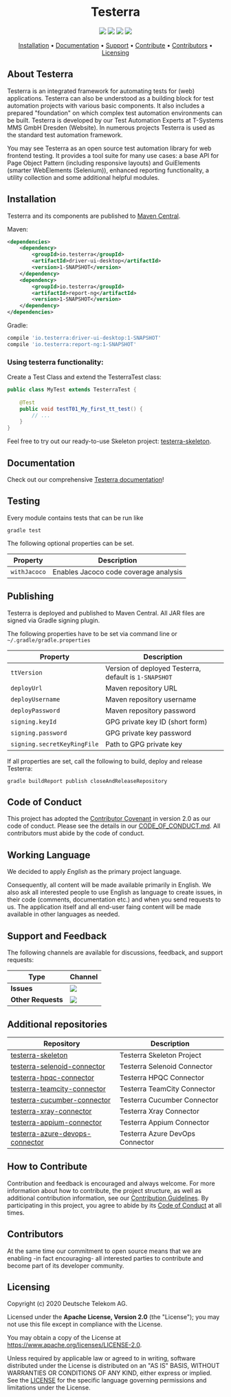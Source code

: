 <h1 align="center">
    Testerra
</h1>

<p align="center">
    <a href="https://mvnrepository.com/artifact/io.testerra" title="MavenCentral"><img src="https://img.shields.io/maven-central/v/io.testerra/core?label=Maven%20Central"></a>
    <a href="/../../commits/" title="Last Commit"><img src="https://img.shields.io/github/last-commit/telekom/testerra?style=flat"></a>
    <a href="/../../issues" title="Open Issues"><img src="https://img.shields.io/github/issues/telekom/testerra?style=flat"></a>
    <a href="./LICENSE" title="License"><img src="https://img.shields.io/badge/License-Apache%202.0-green.svg?style=flat"></a>
</p>

<p align="center">
  <a href="#installation">Installation</a> •
  <a href="#documentation">Documentation</a> •
  <a href="#support-and-feedback">Support</a> •
  <a href="#how-to-contribute">Contribute</a> •
  <a href="#contributors">Contributors</a> •
  <a href="#licensing">Licensing</a>
</p>

## About Testerra
Testerra is an integrated framework for automating tests for (web) applications. Testerra can also be understood as a building block for test automation projects with various basic components. It also includes a prepared "foundation" on which complex test automation environments can be built. Testerra is developed by our Test Automation Experts at T-Systems MMS GmbH Dresden (Website). In numerous projects Testerra is used as the standard test automation framework.

You may see Testerra as an open source test automation library for web frontend testing. It provides a tool suite for many use cases: a base API for Page Object Pattern (including responsive layouts) and GuiElements (smarter WebElements (Selenium)), enhanced reporting functionality, a utility collection and some additional helpful modules.

## Installation

Testerra and its components are published to [Maven Central](https://search.maven.org/search?q=g:io.testerra).

Maven:
````xml
<dependencies>
    <dependency>
        <groupId>io.testerra</groupId>
        <artifactId>driver-ui-desktop</artifactId>
        <version>1-SNAPSHOT</version>
    </dependency>
    <dependency>
        <groupId>io.testerra</groupId>
        <artifactId>report-ng</artifactId>
        <version>1-SNAPSHOT</version>
    </dependency>
</dependencies>
````

Gradle:
````groovy
compile 'io.testerra:driver-ui-desktop:1-SNAPSHOT'
compile 'io.testerra:report-ng:1-SNAPSHOT'
````

### Using testerra functionality:

Create a Test Class and extend the TesterraTest class:

````java
public class MyTest extends TesterraTest {
    
    @Test
    public void testT01_My_first_tt_test() {
        // ...
    }
}
````

Feel free to try out our ready-to-use Skeleton project: [testerra-skeleton].

## Documentation

Check out our comprehensive [Testerra documentation](http://docs.testerra.io)!

## Testing

Every module contains tests that can be run like
```shell
gradle test
```

The following optional properties can be set.

| Property                      | Description                                           |
| ----------------------------- | ----------------------------------------------------- |
| `withJacoco`                   | Enables Jacoco code coverage analysis |

## Publishing

Testerra is deployed and published to Maven Central. All JAR files are signed via Gradle signing plugin.

The following properties have to be set via command line or ``~/.gradle/gradle.properties``

| Property                      | Description                                           |
| ----------------------------- | ----------------------------------------------------- |
| `ttVersion`                   | Version of deployed Testerra, default is `1-SNAPSHOT` |
| `deployUrl`                   | Maven repository URL                                  |
| `deployUsername`              | Maven repository username                             |
| `deployPassword`              | Maven repository password                             |
| `signing.keyId`               | GPG private key ID (short form)                       |
| `signing.password`            | GPG private key password                              |
| `signing.secretKeyRingFile`   | Path to GPG private key                               |

If all properties are set, call the following to build, deploy and release Testerra:
````shell
gradle buildReport publish closeAndReleaseRepository
````

## Code of Conduct

This project has adopted the [Contributor Covenant](https://www.contributor-covenant.org/) in version 2.0 as our code of conduct. Please see the details in our [CODE_OF_CONDUCT.md](CODE_OF_CONDUCT.md). All contributors must abide by the code of conduct.

## Working Language

We decided to apply _English_ as the primary project language.  

Consequently, all content will be made available primarily in English. We also ask all interested people to use English as language to create issues, in their code (comments, documentation etc.) and when you send requests to us. The application itself and all end-user faing content will be made available in other languages as needed.


## Support and Feedback
The following channels are available for discussions, feedback, and support requests:

| Type                     | Channel                                                |
| ------------------------ | ------------------------------------------------------ |
| **Issues**   | <a href="https://github.com/telekom/testerra/issues/new/choose" title="Issues"><img src="https://img.shields.io/github/issues/telekom/testerra?style=flat"></a> |
| **Other Requests**    | <a href="mailto:testerra@t-systems-mms.com" title="Email us"><img src="https://img.shields.io/badge/email-CWA%20team-green?logo=mail.ru&style=flat-square&logoColor=white"></a>   |

## Additional repositories

| Repository          | Description                                                           |
| ------------------- | --------------------------------------------------------------------- |
| [testerra-skeleton] | Testerra Skeleton Project |
| [testerra-selenoid-connector] | Testerra Selenoid Connector |
| [testerra-hpqc-connector] | Testerra HPQC Connector |
| [testerra-teamcity-connector] | Testerra TeamCity Connector |
| [testerra-cucumber-connector] | Testerra Cucumber Connector |
| [testerra-xray-connector] | Testerra Xray Connector |
| [testerra-appium-connector] | Testerra Appium Connector |
| [testerra-azure-devops-connector] | Testerra Azure DevOps Connector |

[testerra]: https://github.com/telekom/testerra
[testerra-skeleton]: https://github.com/telekom/testerra-skeleton
[testerra-selenoid-connector]: https://github.com/telekom/testerra-selenoid-connector
[testerra-hpqc-connector]: https://github.com/telekom/testerra-hpqc-connector
[testerra-teamcity-connector]: https://github.com/telekom/testerra-teamcity-connector
[testerra-cucumber-connector]: https://github.com/telekom/testerra-cucumber-connector
[testerra-xray-connector]: https://github.com/telekom/testerra-xray-connector
[testerra-appium-connector]: https://github.com/telekom/testerra-appium-connector
[testerra-azure-devops-connector]: https://github.com/telekom/testerra-azure-devops-connector

## How to Contribute

Contribution and feedback is encouraged and always welcome. For more information about how to contribute, the project structure, as well as additional contribution information, see our [Contribution Guidelines](./CONTRIBUTING.md). By participating in this project, you agree to abide by its [Code of Conduct](./CODE_OF_CONDUCT.md) at all times.

## Contributors

At the same time our commitment to open source means that we are enabling -in fact encouraging- all interested parties to contribute and become part of its developer community.

## Licensing

Copyright (c) 2020 Deutsche Telekom AG.

Licensed under the **Apache License, Version 2.0** (the "License"); you may not use this file except in compliance with the License.

You may obtain a copy of the License at https://www.apache.org/licenses/LICENSE-2.0.

Unless required by applicable law or agreed to in writing, software distributed under the License is distributed on an "AS IS" BASIS, WITHOUT WARRANTIES OR CONDITIONS OF ANY KIND, either express or implied. See the [LICENSE](./LICENSE) for the specific language governing permissions and limitations under the License.
